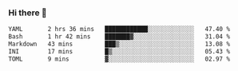 ### Hi there 👋

<!--
**urzz/urzz** is a ✨ _special_ ✨ repository because its `README.md` (this file) appears on your GitHub profile.

Here are some ideas to get you started:

- 🔭 I’m currently working on ...
- 🌱 I’m currently learning ...
- 👯 I’m looking to collaborate on ...
- 🤔 I’m looking for help with ...
- 💬 Ask me about ...
- 📫 How to reach me: ...
- 😄 Pronouns: ...
- ⚡ Fun fact: ...
-->

<!--START_SECTION:waka-->

```txt
YAML       2 hrs 36 mins   ████████████░░░░░░░░░░░░░   47.40 %
Bash       1 hr 42 mins    ███████▓░░░░░░░░░░░░░░░░░   31.04 %
Markdown   43 mins         ███▒░░░░░░░░░░░░░░░░░░░░░   13.08 %
INI        17 mins         █▒░░░░░░░░░░░░░░░░░░░░░░░   05.43 %
TOML       9 mins          ▓░░░░░░░░░░░░░░░░░░░░░░░░   02.97 %
```

<!--END_SECTION:waka-->
